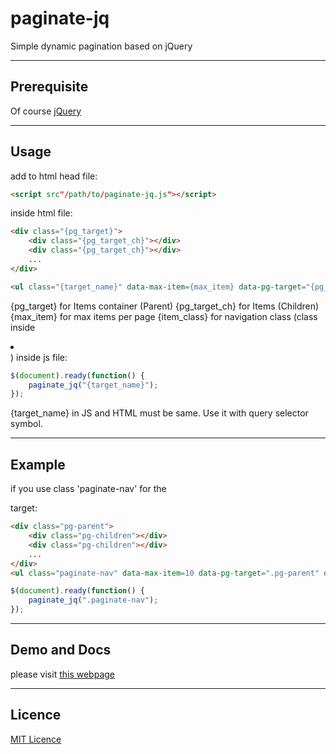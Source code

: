 # paginate-jq
Simple dynamic pagination based on jQuery
___
## Prerequisite
Of course [jQuery](https://jquery.com/)
___
## Usage
add to html head file:
```html
<script src"/path/to/paginate-jq.js"></script>
```
inside html file:
```html
<div class="{pg_target}">
    <div class="{pg_target_ch}"></div>
    <div class="{pg_target_ch}"></div>
    ...
</div>

<ul class="{target_name}" data-max-item={max_item} data-pg-target="{pg_target}" data-pg-target-ch="{pg_target_ch}" data-item-class="{item_class}"></ul>
```
{pg_target} for Items container (Parent)
{pg_target_ch} for Items (Children)
{max_item} for max items per page
{item_class} for navigation class (class inside <li></li>)
inside js file:
```javascript
$(document).ready(function() {
    paginate_jq("{target_name}");
});
```
{target_name} in JS and HTML must be same. Use it with query selector symbol.
___
## Example
if you use class 'paginate-nav' for the <ul></ul> target:
```html
<div class="pg-parent">
    <div class="pg-children"></div>
    <div class="pg-children"></div>
    ...
</div>
<ul class="paginate-nav" data-max-item=10 data-pg-target=".pg-parent" data-pg-target-ch=".pg-children" data-item-class=""></ul>
```
```javascript
$(document).ready(function() {
    paginate_jq(".paginate-nav");
});
```
___
## Demo and Docs
please visit [this webpage](https://boodoamat.my.id/paginate-jq/)
___
## Licence
[MIT Licence](https://opensource.org/licenses/MIT)
